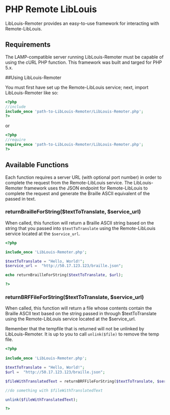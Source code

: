 # PHP Remote LibLouis

LibLouis-Remoter provides an easy-to-use framework for interacting with Remote-LibLouis. 

## Requirements

The LAMP-compatible server running LibLouis-Remoter must be capable of using the cURL PHP function. This framework was built and targed for PHP 5.x. 

##Using LibLouis-Remoter

You must first have set up the Remote-LibLouis service; next, import LibLouis-Remoter like so: 

```php
<?php
//include
include_once 'path-to-LibLouis-Remoter/LibLouis-Remoter.php';
?>
```

or

```php
<?php
//require
require_once 'path-to-LibLouis-Remoter/LibLouis-Remoter.php';
?>
```	
	
## Available Functions 

Each function requires a server URL (with optional port number) in order to complete the request from the Remote-LibLouis service. The LibLouis-Remoter framework uses the JSON endpoint for Remote-LibLouis to complete the request and generate the Braille ASCII equivalent of the passed in text.


### returnBrailleForString($textToTranslate, $service_url)

When called, this function will return a Braille ASCII string based on the string that you passed into `$textToTranslate` using the Remote-LibLouis service located at the `$service_url`.


```php
<?php

include_once 'LibLouis-Remoter.php';

$textToTranslate = "Hello, World!";
$service_url =  "http://50.17.123.123/braille.json";

echo returnBrailleForString($textToTranslate, $url);

?>
```

### returnBRFFileForString($textToTranslate, $service_url)

When called, this function will return a file whose contents contain the Braille ASCII text based on the string passed in through $textToTranslate using the Remote-LibLouis service located at the $service_url.

Remember that the tempfile that is returned will not be unlinked by LibLouis-Remoter. It is up to you to call `unlink($file)` to remove the temp file.

```php
<?php
	
include_once 'LibLouis-Remoter.php';

$textToTranslate = "Hello, World!";
$url =  "http://50.17.123.123/braille.json";

$fileWithTranslatedText = returnBRFFileForString($textToTranslate, $service_url);

//do something with $fileWithTranslatedText

unlink($fileWithTranslatedText);

?>
```